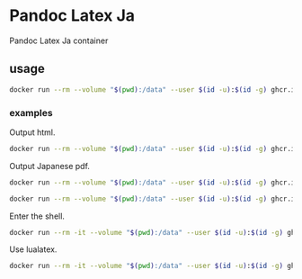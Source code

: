 # Pandoc Latex Ja

Pandoc Latex Ja container

## usage

```bash
docker run --rm --volume "$(pwd):/data" --user $(id -u):$(id -g) ghcr.io/ncukondo/pandoc-lualatex-ja pandoc [options]
```


### examples
Output html.
```bash
docker run --rm --volume "$(pwd):/data" --user $(id -u):$(id -g) ghcr.io/ncukondo/pandoc-lualatex-ja pandoc sample.md -o sample.html
```

Output Japanese pdf.
```bash
docker run --rm --volume "$(pwd):/data" --user $(id -u):$(id -g) ghcr.io/ncukondo/pandoc-lualatex-ja pandoc -V documentclass=ltjsarticle --pdf-engine=lualatex --filter=pandoc-crossref  --citeproc --bibliography=citations.bib  --csl=vancouver ./sample_source/sample.md -o ./dist/sample.pdf

docker run --rm --volume "$(pwd):/data" --user $(id -u):$(id -g) ghcr.io/ncukondo/pandoc-lualatex-ja pandoc -V documentclass=ltjsarticle --pdf-engine=lualatex --filter=pandoc-crossref  --citeproc --bibliography=citations.bib  --csl=vancouver ./sample_source/citations.md -o ./dist/citations.pdf

```

Enter the shell.
```bash
docker run --rm -it --volume "$(pwd):/data" --user $(id -u):$(id -g) ghcr.io/ncukondo/pandoc-lualatex-ja sh
```
Use lualatex.
```bash
docker run --rm -it --volume "$(pwd):/data" --user $(id -u):$(id -g) ghcr.io/ncukondo/pandoc-lualatex-ja lualatex --output-directory=dist sample.tex
```

